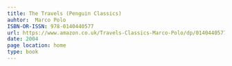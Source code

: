 ```yaml
---
title: The Travels (Penguin Classics)
auhtor:  Marco Polo
ISBN-OR-ISSN: 978-0140440577
url: https://www.amazon.co.uk/Travels-Classics-Marco-Polo/dp/0140440577/ref=sr_1_3?crid=23MK7Y8G0QYFH&keywords=marco+polo&qid=1641903468&sprefix=marco+polo%2Caps%2C81&sr=8-3
date: 2004
page location: home
type: book
---   
```

